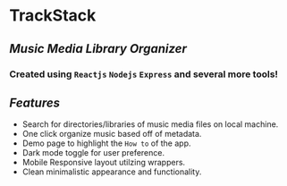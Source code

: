 # **TrackStack**

## *Music Media Library Organizer*

### Created using `Reactjs` `Nodejs` `Express` and several more tools!

## *Features*
- Search for directories/libraries of music media files on local machine.
- One click organize music based off of metadata.
- Demo page to highlight the `How to` of the app.
- Dark mode toggle for user preference.
- Mobile Responsive layout utilzing wrappers.
- Clean minimalistic appearance and functionality.
